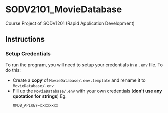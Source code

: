 # SODV2101_MovieDatabase
Course Project of SODV1201 (Rapid Application Development)

## Instructions

### Setup Credentials
To run the program, you will need to setup your credentials in a `.env` file.
To do this:
- Create a **copy** of `MovieDatabase/.env.template` and rename it to `MovieDatabase/.env`
- Fill up the `MovieDatabase/.env` with your own credentials (**don't use any quotation for strings**)
  Eg.
  ```
  OMDB_APIKEY=xxxxxxxx
  ```
